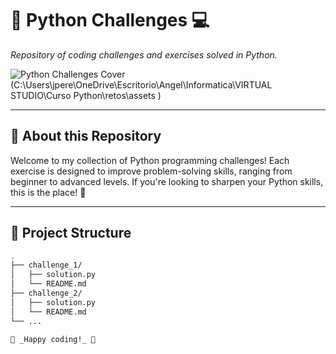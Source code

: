 # 🐍 **Python Challenges** 💻
_Repository of coding challenges and exercises solved in Python._

![Python Challenges Cover]() (C:\Users\jpere\OneDrive\Escritorio\Angel\Informatica\VIRTUAL STUDIO\Curso Python\retos\assets
)



---

## 🎯 **About this Repository**
Welcome to my collection of Python programming challenges! Each exercise is designed to improve problem-solving skills, ranging from beginner to advanced levels. If you're looking to sharpen your Python skills, this is the place! 🌱

---

## 📁 **Project Structure**
```bash
.
├── challenge_1/
│   ├── solution.py
│   └── README.md
├── challenge_2/
│   ├── solution.py
│   └── README.md
└── ...

🌵 _Happy coding!_ 🐢
